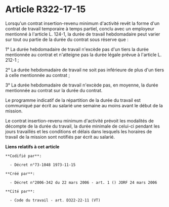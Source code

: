 # Article R322-17-15

Lorsqu'un contrat insertion-revenu minimum d'activité revêt la forme d'un contrat de travail temporaire à temps partiel,
conclu avec un employeur mentionné à l'article L. 124-1, la durée de travail hebdomadaire peut varier sur tout ou partie de
la durée du contrat sous réserve que :

1° La durée hebdomadaire de travail n'excède pas d'un tiers la durée mentionnée au contrat et n'atteigne pas la durée légale
prévue à l'article L. 212-1 ;

2° La durée hebdomadaire de travail ne soit pas inférieure de plus d'un tiers à celle mentionnée au contrat ;

3° La durée hebdomadaire de travail n'excède pas, en moyenne, la durée mentionnée au contrat sur la durée du contrat.

Le programme indicatif de la répartition de la durée du travail est communiqué par écrit au salarié une semaine au moins
avant le début de la mission.

Le contrat insertion-revenu minimum d'activité prévoit les modalités de décompte de la durée du travail, la durée minimale de
celui-ci pendant les jours travaillés et les conditions et délais dans lesquels les horaires de travail de la mission sont
notifiés par écrit au salarié.

**Liens relatifs à cet article**

	**Codifié par**:

	  - Décret n°73-1048 1973-11-15

	**Créé par**:

	  - Décret n°2006-342 du 22 mars 2006 - art. 1 () JORF 24 mars 2006

	**Cité par**:

	  - Code du travail - art. D322-22-11 (VT)
